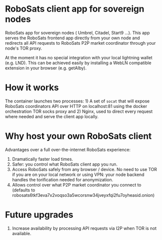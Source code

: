# RoboSats client app for sovereign nodes

RoboSats app for sovereign nodes ( Umbrel, Citadel, Start9 ...). This app serves the RoboSats frontend app directly from your own node and redirects all API requests to RoboSats P2P market coordinator through your node's TOR proxy.

At the moment it has no special integration with your local lightning wallet (e.g. LND). This can be achieved easily by installing a WebLN compatible extension in your browser (e.g. getAlby).

# How it works

The container launches two processes: 1) A set of `socat` that will expose RoboSats coordinators API over HTTP on localhost:81 using the docker orchestration TOR socks proxy and 2) Nginx, used to direct every request where needed and serve the client app locally.

# Why host your own RoboSats client

Advantages over a full over-the-internet RoboSats experience:
1. Dramatically faster load times.
2. Safer: you control what RoboSats client app you run.
3. Access RoboSats safely from any browser / device. No need to use TOR if you are on your local network or using VPN: your node backend handles the torification needed for anonymization.
4. Allows control over what P2P market coordinator you connect to (defaults to robosats6tkf3eva7x2voqso3a5wcorsnw34jveyxfqi2fu7oyheasid.onion)

# Future upgrades

1. Increase availability by processing API requests via I2P when TOR is not available.